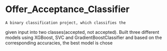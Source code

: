 # Offer_Acceptance_Classifier

    A binary classification project, which classifies the
given input into two classes(accepted, not accepted). Built three different models using
XGBoost, SVC and GradientBoostClassifier and based on the corresponding accuracies,
the best model is chose
